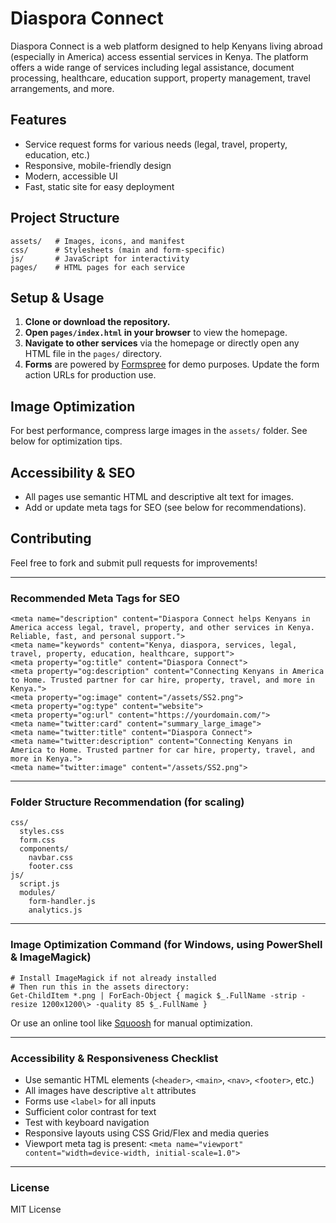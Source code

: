 # Diaspora Connect

Diaspora Connect is a web platform designed to help Kenyans living abroad (especially in America) access essential services in Kenya. The platform offers a wide range of services including legal assistance, document processing, healthcare, education support, property management, travel arrangements, and more.

## Features
- Service request forms for various needs (legal, travel, property, education, etc.)
- Responsive, mobile-friendly design
- Modern, accessible UI
- Fast, static site for easy deployment

## Project Structure
```
assets/   # Images, icons, and manifest
css/      # Stylesheets (main and form-specific)
js/       # JavaScript for interactivity
pages/    # HTML pages for each service
```

## Setup & Usage
1. **Clone or download the repository.**
2. **Open `pages/index.html` in your browser** to view the homepage.
3. **Navigate to other services** via the homepage or directly open any HTML file in the `pages/` directory.
4. **Forms** are powered by [Formspree](https://formspree.io/) for demo purposes. Update the form action URLs for production use.

## Image Optimization
For best performance, compress large images in the `assets/` folder. See below for optimization tips.

## Accessibility & SEO
- All pages use semantic HTML and descriptive alt text for images.
- Add or update meta tags for SEO (see below for recommendations).

## Contributing
Feel free to fork and submit pull requests for improvements!

---

### Recommended Meta Tags for SEO
```
<meta name="description" content="Diaspora Connect helps Kenyans in America access legal, travel, property, and other services in Kenya. Reliable, fast, and personal support.">
<meta name="keywords" content="Kenya, diaspora, services, legal, travel, property, education, healthcare, support">
<meta property="og:title" content="Diaspora Connect">
<meta property="og:description" content="Connecting Kenyans in America to Home. Trusted partner for car hire, property, travel, and more in Kenya.">
<meta property="og:image" content="/assets/SS2.png">
<meta property="og:type" content="website">
<meta property="og:url" content="https://yourdomain.com/">
<meta name="twitter:card" content="summary_large_image">
<meta name="twitter:title" content="Diaspora Connect">
<meta name="twitter:description" content="Connecting Kenyans in America to Home. Trusted partner for car hire, property, travel, and more in Kenya.">
<meta name="twitter:image" content="/assets/SS2.png">
```

---

### Folder Structure Recommendation (for scaling)
```
css/
  styles.css
  form.css
  components/
    navbar.css
    footer.css
js/
  script.js
  modules/
    form-handler.js
    analytics.js
```

---

### Image Optimization Command (for Windows, using PowerShell & ImageMagick)
```
# Install ImageMagick if not already installed
# Then run this in the assets directory:
Get-ChildItem *.png | ForEach-Object { magick $_.FullName -strip -resize 1200x1200\> -quality 85 $_.FullName }
```
Or use an online tool like [Squoosh](https://squoosh.app/) for manual optimization.

---

### Accessibility & Responsiveness Checklist
- Use semantic HTML elements (`<header>`, `<main>`, `<nav>`, `<footer>`, etc.)
- All images have descriptive `alt` attributes
- Forms use `<label>` for all inputs
- Sufficient color contrast for text
- Test with keyboard navigation
- Responsive layouts using CSS Grid/Flex and media queries
- Viewport meta tag is present: `<meta name="viewport" content="width=device-width, initial-scale=1.0">`

---

### License
MIT License 